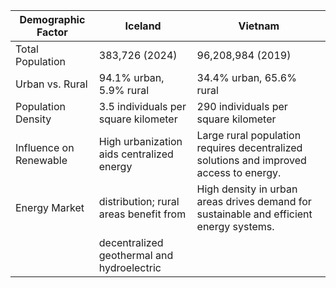 
| Demographic Factor       | Iceland                                          | Vietnam                                                                                       |
|--------------------------|--------------------------------------------------|----------------------------------------------------------------------------------------------|
| Total Population         | 383,726 (2024)                                  | 96,208,984 (2019)                                                                            |
| Urban vs. Rural          | 94.1% urban, 5.9% rural                         | 34.4% urban, 65.6% rural                                                                     |
| Population Density       | 3.5 individuals per square kilometer            | 290 individuals per square kilometer                                                        |
| Influence on Renewable   | High urbanization aids centralized energy       | Large rural population requires decentralized solutions and improved access to energy.       |
| Energy Market            | distribution; rural areas benefit from          | High density in urban areas drives demand for sustainable and efficient energy systems.      |
|                          | decentralized geothermal and hydroelectric      |                                                                                            |
